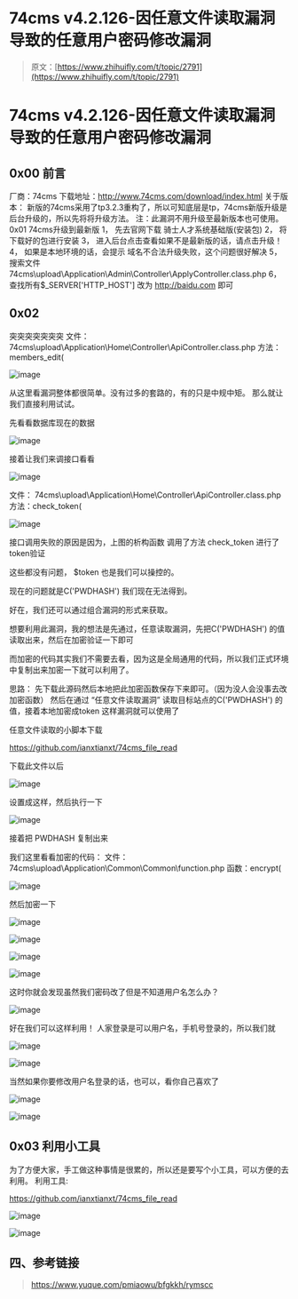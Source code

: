 # 74cms v4.2.126-因任意文件读取漏洞导致的任意用户密码修改漏洞

> 原文：[https://www.zhihuifly.com/t/topic/2791](https://www.zhihuifly.com/t/topic/2791)

# 74cms v4.2.126-因任意文件读取漏洞导致的任意用户密码修改漏洞

## 0x00 前言

厂商：74cms
下载地址：http://www.74cms.com/download/index.html
关于版本：
新版的74cms采用了tp3.2.3重构了，所以可知底层是tp，74cms新版升级是后台升级的，所以先将将升级方法。
注：此漏洞不用升级至最新版本也可使用。
0x01 74cms升级到最新版
1， 先去官网下载 骑士人才系统基础版(安装包)
2， 将下载好的包进行安装
3， 进入后台点击查看如果不是最新版的话，请点击升级！
4， 如果是本地环境的话，会提示 域名不合法升级失败，这个问题很好解决
5， 搜索文件74cms\upload\Application\Admin\Controller\ApplyController.class.php
6， 查找所有$_SERVER['HTTP_HOST'] 改为 http://baidu.com 即可

## 0x02

突突突突突突突
文件：
74cms\upload\Application\Home\Controller\ApiController.class.php
方法：members_edit(

![image](img/8cd12317437c69b101514cbd808d5d62.png)

从这里看漏洞整体都很简单。没有过多的套路的，有的只是中规中矩。
那么就让我们直接利用试试。

先看看数据库现在的数据

![image](img/82ba0d0e0c598879d5ac33c3f0cebe7d.png)

接着让我们来调接口看看

![image](img/7a6ddaa5789361d63a704a9e62009d4f.png)

文件： 74cms\upload\Application\Home\Controller\ApiController.class.php
方法：check_token(

![image](img/1cdfa7b82a3d2971cd640e06eb6b7918.png)

接口调用失败的原因是因为，上图的析构函数
调用了方法 check_token 进行了token验证

这些都没有问题，
$token 也是我们可以操控的。

现在的问题就是C('PWDHASH') 我们现在无法得到。

好在，我们还可以通过组合漏洞的形式来获取。

想要利用此漏洞，我的想法是先通过，任意读取漏洞，先把C('PWDHASH') 的值读取出来，然后在加密验证一下即可

而加密的代码其实我们不需要去看，因为这是全局通用的代码，所以我们正式环境中复制出来加密一下就可以利用了。

思路：
先下载此源码然后本地把此加密函数保存下来即可。（因为没人会没事去改加密函数）
然后在通过 “任意文件读取漏洞” 读取目标站点的C('PWDHASH') 的值，接着本地加密成token
这样漏洞就可以使用了

任意文件读取的小脚本下载

https://github.com/ianxtianxt/74cms_file_read

下载此文件以后

![image](img/5e2a5c08acd92fbecf7ef6c71f73362c.png)

设置成这样，然后执行一下

![image](img/c75b58c7b6e8e7f9a67746d049dc8fd8.png)

接着把 PWDHASH 复制出来

我们这里看看加密的代码：
文件：74cms\upload\Application\Common\Common\function.php
函数：encrypt(

![image](img/8a21e6c2ff9b5060c68586c59a371958.png)

然后加密一下

![image](img/71eecf44dde2a940f716c7e45566548f.png)

![image](img/fc72dc191d4b1656f95cd901649ee399.png)

![image](img/580a0285ddf05992532171a9c42024fa.png)

![image](img/0b37ad7fb73dff7657b8014798a1f2da.png)

这时你就会发现虽然我们密码改了但是不知道用户名怎么办？

![image](img/3d2e5f2f26f33edcc7127bf643337ff9.png)

好在我们可以这样利用！
人家登录是可以用户名，手机号登录的，所以我们就

![image](img/12edb04f8cd2aaff2bac5926f637fa75.png)

![image](img/7ce314ed6d44034acacce39a4338c323.png)

当然如果你要修改用户名登录的话，也可以，看你自己喜欢了

![image](img/dc036614d4538b4bc9dd760bd13c9baf.png)

![image](img/dc036614d4538b4bc9dd760bd13c9baf.png)

## 0x03 利用小工具

为了方便大家，手工做这种事情是很累的，所以还是要写个小工具，可以方便的去利用。
利用工具:

https://github.com/ianxtianxt/74cms_file_read

![image](img/19d64138ec02bb14c6c75d6533d2e00b.png)

![image](img/ad68f8d3fc58078ed6937ac3a39c1e40.png)

## 四、参考链接

> https://www.yuque.com/pmiaowu/bfgkkh/rymscc
